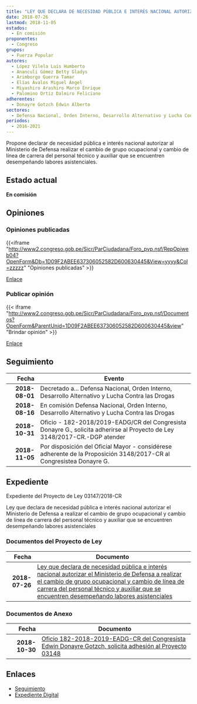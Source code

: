 ```yaml
---
title: "LEY QUE DECLARA DE NECESIDAD PÚBLICA E INTERÉS NACIONAL AUTORIZAR AL MINISTERIO DE DEFENSA REALIZAR EL CAMBIO DE GRUPO OCUPACIONAL Y CAMBIO DE LÍNEA DE CARRERA DEL PERSONAL TÉCNICO Y AUXILIAR QUE SE ENCUENTREN DESEMPEÑANDO LABORES ASISTENCIALES"
date: 2018-07-26
lastmod: 2018-11-05
estados: 
  - En comisión
proponentes: 
  - Congreso
grupos: 
  - Fuerza Popular
autores: 
  - López Vilela Luis Humberto
  - Ananculi Gómez Betty Gladys
  - Arimborgo Guerra Tamar
  - Elías Ávalos Miguel Ángel
  - Miyashiro Arashiro Marco Enrique
  - Palomino Ortiz Dalmiro Feliciano
adherentes: 
  - Donayre Gotzch Edwin Alberto
sectores: 
  - Defensa Nacional, Orden Interno, Desarrollo Alternativo y Lucha Contra las Drogas
periodos: 
  - 2016-2021
---
```


Propone declarar de necesidad pública e interés nacional autorizar al Ministerio de Defensa realizar el cambio de grupo ocupacional y cambio de línea de carrera del personal técnico y auxiliar que se encuentren desempeñando labores asistenciales.


## Estado actual

**En comisión**

## Opiniones

### Opiniones publicadas

{{<iframe "http://www2.congreso.gob.pe/Sicr/ParCiudadana/Foro_pvp.nsf/RepOpiweb04?OpenForm&Db=1D09F2ABEE637306052582D600630445&View=yyyy&Col=zzzzz" "Opiniones publicadas" >}}

[Enlace](http://www2.congreso.gob.pe/Sicr/ParCiudadana/Foro_pvp.nsf/RepOpiweb04?OpenForm&Db=1D09F2ABEE637306052582D600630445&View=yyyy&Col=zzzzz)
### Publicar opinión

{{< iframe "http://www2.congreso.gob.pe/Sicr/ParCiudadana/Foro_pvp.nsf/Documentos?OpenForm&ParentUnid=1D09F2ABEE637306052582D600630445&view" "Brindar opinión" >}}

[Enlace](http://www2.congreso.gob.pe/Sicr/ParCiudadana/Foro_pvp.nsf/Documentos?OpenForm&ParentUnid=1D09F2ABEE637306052582D600630445&view)

## Seguimiento

| Fecha | Evento |
|------:|--------|
| **2018-08-01** | Decretado a... Defensa Nacional, Orden Interno, Desarrollo Alternativo y Lucha Contra las Drogas|
| **2018-08-16** | En comisión Defensa Nacional, Orden Interno, Desarrollo Alternativo y Lucha Contra las Drogas|
| **2018-10-31** | Oficio - 182-2018/2019-EADG/CR del Congresista Donayre G., solicita adherirse al Proyecto de Ley 3148/2017-CR.-DGP atender|
| **2018-11-05** | Por disposición del Oficial Mayor - considérese adherente de la Proposición 3148/2017-CR al Congresistea Donayre G.|


## Expediente

Expediente del Proyecto de Ley 03147/2018-CR

Ley que declara de necesidad pública e interés nacional autorizar el Ministerio de Defensa a realizar el cambio de grupo ocupacional y cambio de línea de carrera del personal técnico y auxiliar que se encuentren desempeñando labores asistenciales


### Documentos del Proyecto de Ley

| Fecha | Documento |
|------:|--------|
| **2018-07-26** | [Ley que declara de necesidad pública e interés nacional autorizar el Ministerio de Defensa a realizar el cambio de grupo ocupacional y cambio de línea de carrera del personal técnico y auxiliar que se encuentren desempeñando labores asistenciales](http://www.leyes.congreso.gob.pe/Documentos/2016_2021/Proyectos_de_Ley_y_de_Resoluciones_Legislativas/PL0314820180726..pdf) |

### Documentos de Anexo

| Fecha | Documento |
|------:|--------|
| **2018-10-30** | [Oficio 182-2018-2019-EADG-CR del Congresista Edwin Donayre Gotzch, solicita adhesión al Proyecto 03148](http://www.leyes.congreso.gob.pe/Documentos/2016_2021/Oficios/Congresistas/OFICIO-182-2018-2019-EADG-CR.pdf) |

## Enlaces 

- [Seguimiento](http://www2.congreso.gob.pe/Sicr/TraDocEstProc/CLProLey2016.nsf/f7fff46988ca05b1052578e100829cc7/f425f2105b105543052582d6007cc9f7?OpenDocument)
- [Expediente Digital](http://www2.congreso.gob.pe/Sicr/TraDocEstProc/CLProLey2016.nsf/f7fff46988ca05b1052578e100829cc7/f425f2105b105543052582d6007cc9f7?OpenDocument&Click=05257FB7005EB655.eb71d0cf91d8294e05256cdf006b5706/$Body/0.1C6C)
